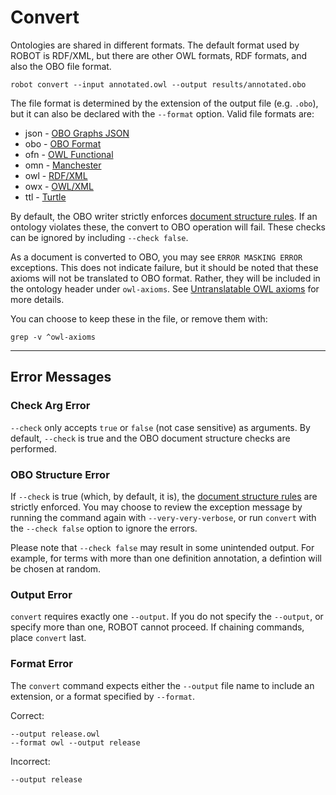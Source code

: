 # Convert

Ontologies are shared in different formats. The default format used by ROBOT is RDF/XML, but there are other OWL formats, RDF formats, and also the OBO file format.

    robot convert --input annotated.owl --output results/annotated.obo

The file format is determined by the extension of the output file (e.g. `.obo`), but it can also be declared with the `--format` option. Valid file formats are:
  - json - [OBO Graphs JSON](https://github.com/geneontology/obographs/)
  - obo - [OBO Format](http://purl.obolibrary.org/obo/oboformat)
  - ofn - [OWL Functional](http://www.w3.org/TR/owl2-syntax/)
  - omn - [Manchester](https://www.w3.org/TR/owl2-manchester-syntax/)
  - owl - [RDF/XML](https://www.w3.org/TR/rdf-syntax-grammar/)
  - owx - [OWL/XML](https://www.w3.org/TR/owl2-xml-serialization/)
  - ttl - [Turtle](https://www.w3.org/TR/turtle/)

By default, the OBO writer strictly enforces [document structure rules](http://owlcollab.github.io/oboformat/doc/obo-syntax.html#4). If an ontology violates these, the convert to OBO operation will fail. These checks can be ignored by including `--check false`.

As a document is converted to OBO, you may see `ERROR MASKING ERROR` exceptions. This does not indicate failure, but it should be noted that these axioms will not be translated to OBO format. Rather, they will be included in the ontology header under `owl-axioms`. See [Untranslatable OWL axioms](http://owlcollab.github.io/oboformat/doc/obo-syntax.html#5.0.4) for more details.

You can choose to keep these in the file, or remove them with:
```
grep -v ^owl-axioms
```

---

## Error Messages

### Check Arg Error

`--check` only accepts `true` or `false` (not case sensitive) as arguments. By default, `--check` is true and the OBO document structure checks are performed.

### OBO Structure Error

If `--check` is true (which, by default, it is), the [document structure rules](http://owlcollab.github.io/oboformat/doc/obo-syntax.html#4) are strictly enforced. You may choose to review the exception message by running the command again with `--very-very-verbose`, or run `convert` with the `--check false` option to ignore the errors.

Please note that `--check false` may result in some unintended output. For example, for terms with more than one definition annotation, a defintion will be chosen at random.

### Output Error

`convert` requires exactly one `--output`. If you do not specify the `--output`, or specify more than one, ROBOT cannot proceed. If chaining commands, place `convert` last.

### Format Error

The `convert` command expects either the `--output` file name to include an extension, or a format specified by `--format`.

Correct:
```
--output release.owl
--format owl --output release
```
Incorrect:
```
--output release
```

